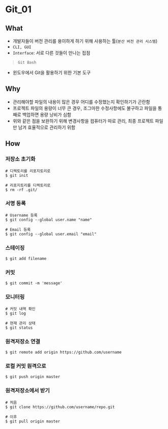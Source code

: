 # Git_01

## What

-   개발자들이 버전 관리를 용이하게 하기 위해 사용하는 툴(`분산 버전 관리 시스템`)
-   `CLI, GUI`
-   `Interface`: 서로 다른 것들이 만나는 접점

>   `Git Bash`

-   윈도우에서 Git을 활용하기 위한 기본 도구



## Why

-   관리해야할 파일의 내용이 많은 경우 어디를 수정했는지 확인하기가 곤란함
-   프로젝트 파일의 용량이 너무 큰 경우, 조그마한 수정사항에도 불구하고 파일을 통째로 백업하면 용량 낭비가 심함
-   위와 같은 점을 보완하기 위해 변경사항을 컴퓨터가 따로 관리, 최종 프로젝트 파일만 남겨 효율적으로 관리하기 위함




## How
### 저장소 초기화

```
# 디렉토리를 리포지토리로
$ git init

# 리포지토리를 디렉토리로
$ rm -rf .git/
```

### 서명 등록

```
# Username 등록
$ git config --global user.name "name"

# Email 등록
$ git config --global user.email "email"
```

### 스테이징

```
$ git add filename
```

### 커밋

```
$ git commit -m 'message'
```

### 모니터링

```
# 커밋 내역 확인
$ git log

# 현재 관리 상태
$ git status
```

### 원격저장소 연결

```
$ git remote add origin https://github.com/username
```

### 로컬 커밋 원격으로

```
$ git push origin master
```

### 원격저장소에서 받기

```
# 처음
$ git clone https://github.com/username/repo.git

# 이후
$ git pull origin master
```

